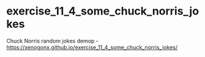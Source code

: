 # exercise_11_4_some_chuck_norris_jokes
Chuck Norris random jokes
demop - https://xenogonx.github.io/exercise_11_4_some_chuck_norris_jokes/
